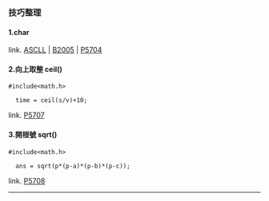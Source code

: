 ### 技巧整理
#### 1.char
link. [ASCLL](23_09_04/test/ASCLL.c) | [B2005](23_09_04/test/B2005.c) | 
[P5704](23_09_04/test/P5704.c)


#### 2.向上取整 ceil()
```
#include<math.h>

  time = ceil(s/v)+10;
```
link. [P5707](23_09_04/test/P5707.c)

#### 3.開根號 sqrt()
```
#include<math.h>

  ans = sqrt(p*(p-a)*(p-b)*(p-c));
```
link. [P5708](23_09_04/test/P5708.c)

---
